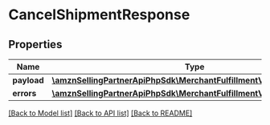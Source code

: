 # CancelShipmentResponse

## Properties
Name | Type | Description | Notes
------------ | ------------- | ------------- | -------------
**payload** | [**\amznSellingPartnerApiPhpSdk\MerchantFulfillmentV0\Model\Shipment**](Shipment.md) |  | [optional] 
**errors** | [**\amznSellingPartnerApiPhpSdk\MerchantFulfillmentV0\Model\ErrorList**](ErrorList.md) |  | [optional] 

[[Back to Model list]](../../README.md#documentation-for-models) [[Back to API list]](../../README.md#documentation-for-api-endpoints) [[Back to README]](../../README.md)

